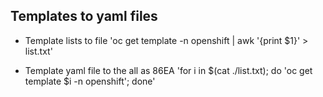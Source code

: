 ## Templates to yaml files

+ Template lists to file
'oc get template -n openshift | awk '{print $1}' > list.txt'

+ Template yaml file to the all as 86EA
'for i in $(cat ./list.txt); do 'oc get template $i -n openshift'; done'
